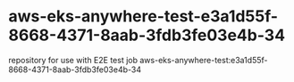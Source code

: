 # aws-eks-anywhere-test-e3a1d55f-8668-4371-8aab-3fdb3fe03e4b-34
repository for use with E2E test job aws-eks-anywhere-test:e3a1d55f-8668-4371-8aab-3fdb3fe03e4b-34
